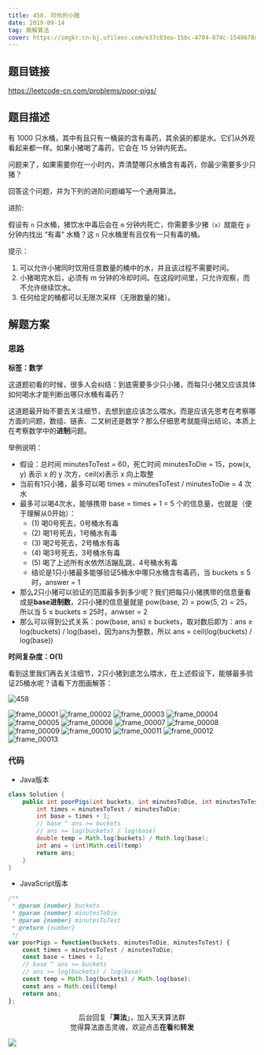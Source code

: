 ```yaml
---
title: 458. 可怜的小猪
date: 2019-09-14
tag: 画解算法
cover: https://imgkr.cn-bj.ufileos.com/e37c83ea-15bc-4704-874c-1548678db700.png
---
```


## 题目链接

https://leetcode-cn.com/problems/poor-pigs/

## 题目描述

有 1000 只水桶，其中有且只有一桶装的含有毒药，其余装的都是水。它们从外观看起来都一样。如果小猪喝了毒药，它会在 15 分钟内死去。

问题来了，如果需要你在一小时内，弄清楚哪只水桶含有毒药，你最少需要多少只猪？

回答这个问题，并为下列的进阶问题编写一个通用算法。

进阶:

假设有 `n` 只水桶，猪饮水中毒后会在 `m` 分钟内死亡，你需要多少猪`（x）`就能在 `p` 分钟内找出 “有毒” 水桶？这 `n` 只水桶里有且仅有一只有毒的桶。

提示：

1. 可以允许小猪同时饮用任意数量的桶中的水，并且该过程不需要时间。
2. 小猪喝完水后，必须有 m 分钟的冷却时间。在这段时间里，只允许观察，而不允许继续饮水。
3. 任何给定的桶都可以无限次采样（无限数量的猪）。


## 解题方案

### 思路

**标签：数学**

这道题初看的时候，很多人会纠结：到底需要多少只小猪，而每只小猪又应该具体如何喝水才能判断出哪只水桶有毒药？

这道题最开始不要去关注细节，去想到底应该怎么喂水。而是应该先思考在考察哪方面的问题，数组、链表、二叉树还是数学？那么仔细思考就能得出结论，本质上在考察数学中的**进制**问题。

举例说明：

- 假设：总时间 minutesToTest = 60，死亡时间 minutesToDie = 15，pow(x, y) 表示 x 的 y 次方，ceil(x)表示 x 向上取整
- 当前有1只小猪，最多可以喝 times = minutesToTest / minutesToDie = 4 次水
- 最多可以喝4次水，能够携带 base = times + 1 = 5 个的信息量，也就是（便于理解从0开始）：
  - (1) 喝0号死去，0号桶水有毒
  - (2) 喝1号死去，1号桶水有毒
  - (3) 喝2号死去，2号桶水有毒
  - (4) 喝3号死去，3号桶水有毒
  - (5) 喝了上述所有水依然活蹦乱跳，4号桶水有毒
  - 结论是1只小猪最多能够验证5桶水中哪只水桶含有毒药，当 buckets ≤ 5 时，answer = 1
- 那么2只小猪可以验证的范围最多到多少呢？我们把每只小猪携带的信息量看成是**base进制数**，2只小猪的信息量就是 pow(base, 2) = pow(5, 2) = 25，所以当 5 ≤ buckets ≤ 25时，anwser = 2
- 那么可以得到公式关系：pow(base, ans) ≥ buckets，取对数后即为：ans ≥ log(buckets) / log(base)，因为ans为整数，所以 ans = ceil(log(buckets) / log(base))

**时间复杂度：O(1)**

看到这里我们再去关注细节，2只小猪到底怎么喂水，在上述假设下，能够最多验证25桶水呢？请看下方图画解答：

![458](https://imgkr.cn-bj.ufileos.com/e310cc25-d6c4-4eb9-95f8-dccb74c686f7.gif)

![frame_00001](https://imgkr.cn-bj.ufileos.com/244723b4-9588-472b-a780-357cae547b66.png)
![frame_00002](https://imgkr.cn-bj.ufileos.com/583c8ab2-96ba-4b1c-9a91-01d54c44eed3.png)
![frame_00003](https://imgkr.cn-bj.ufileos.com/206065ee-89c6-4550-b4b0-a3dbf821971c.png)
![frame_00004](https://imgkr.cn-bj.ufileos.com/fe37ebf6-707b-4e6f-90f4-b8befe55c55c.png)
![frame_00005](https://imgkr.cn-bj.ufileos.com/dae4deaf-465a-46f5-b5ac-c844f8397e77.png)
![frame_00006](https://imgkr.cn-bj.ufileos.com/f994ee23-1499-4db7-a2ad-244945fb7eb1.png)
![frame_00007](https://imgkr.cn-bj.ufileos.com/aed3de14-b6e2-4ba9-8473-a2f9843afefc.png)
![frame_00008](https://imgkr.cn-bj.ufileos.com/ca37fcbc-fc06-4191-a263-c375a4eb67b8.png)
![frame_00009](https://imgkr.cn-bj.ufileos.com/99201e55-738e-4470-a9d3-a65f8ff1ccc0.png)
![frame_00010](https://imgkr.cn-bj.ufileos.com/19fd6539-d815-4e81-8554-a048245734d7.png)
![frame_00011](https://imgkr.cn-bj.ufileos.com/b92c3b5e-762c-47bd-aac3-aae53c636b6e.png)
![frame_00012](https://imgkr.cn-bj.ufileos.com/08e59a75-8a79-4ac7-b198-4c6b66c84e37.png)
![frame_00013](https://imgkr.cn-bj.ufileos.com/e37c83ea-15bc-4704-874c-1548678db700.png)


### 代码

- Java版本

```Java
class Solution {
    public int poorPigs(int buckets, int minutesToDie, int minutesToTest) {
        int times = minutesToTest / minutesToDie;
        int base = times + 1;
        // base ^ ans >= buckets 
        // ans >= log(buckets) / log(base)
        double temp = Math.log(buckets) / Math.log(base);
        int ans = (int)Math.ceil(temp)
        return ans;
    }
}
```

- JavaScript版本

```JavaScript
/**
 * @param {number} buckets
 * @param {number} minutesToDie
 * @param {number} minutesToTest
 * @return {number}
 */
var poorPigs = function(buckets, minutesToDie, minutesToTest) {
    const times = minutesToTest / minutesToDie;
    const base = times + 1;
    // base ^ ans >= buckets 
    // ans >= log(buckets) / log(base)
    const temp = Math.log(buckets) / Math.log(base);
    const ans = Math.ceil(temp)
    return ans;
};
```

<span style="display:block;text-align:center;">后台回复「<strong>算法</strong>」，加入天天算法群</span>
<span style="display:block;text-align:center;">觉得算法直击灵魂，欢迎点击<strong>在看</strong>和<strong>转发</strong></span>

![](https://imgkr.cn-bj.ufileos.com/741c4d5c-cfb4-43d9-858b-146661b590df.gif)